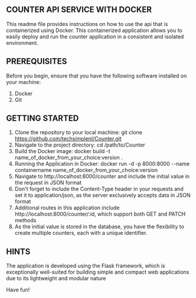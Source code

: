 ## COUNTER API SERVICE WITH DOCKER ##

This readme file provides instructions on how to use the api that is containerized using Docker. 
This containerized application allows you to easily deploy and run the counter application in a consistent and isolated environment.

## PREREQUISITES ##

Before you begin, ensure that you have the following software installed on your machine:
1. Docker
2. Git

## GETTING STARTED ##

1. Clone the repository to your local machine: git clone https://github.com/techsimplenl/Counter.git
2. Navigate to the project directory: cd /path/to/Counter
3. Build the Docker image: docker build -t name_of_docker_from_your_choice:version .
4. Running the Application in Docker: docker run -d -p 8000:8000 --name containername name_of_docker_from_your_choice:version
5. Navigate to http://localhost:8000/counter and include the initial value in the request in JSON format
6. Don't forget to include the Content-Type header in your requests and set it to application/json, as the server exclusively accepts data in JSON format
7. Additional routes in this application include http://localhost:8000/counter/:id, which support both GET and PATCH methods
8. As the initial value is stored in the database, you have the flexibility to create multiple counters, each with a unique identifier.

## HINTS ##

The application is developed using the Flask framework, which is exceptionally well-suited for building simple and compact web applications due to its lightweight and modular nature

Have fun!
